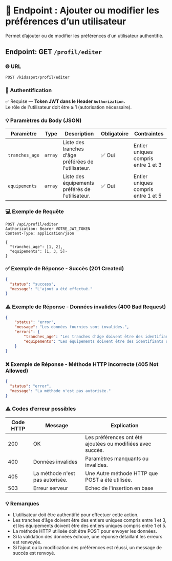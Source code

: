 # 📍 Endpoint : Ajouter ou modifier les préférences d’un utilisateur
Permet d’ajouter ou de modifier les préférences d’un utilisateur authentifié.

## Endpoint: GET `/profil/editer`

### 🌐 URL
```
POST /kidsspot/profil/editer
```

### 🔐 Authentification
✅ Requise — **Token JWT dans le Header `Authorization`.**  
Le rôle de l'utilisateur doit être **≥ 1** (autorisation nécessaire).

### 💡 Paramètres du Body (JSON)
| Paramètre      | Type      | Description                                | Obligatoire | Contraintes                       |
|----------------|-----------|--------------------------------------------|-------------|-----------------------------------|
| `tranches_age`      | `array`     | Liste des tranches d'âge préférées de l'utilisateur.               | ✅ Oui      | Entier uniques compris entre 1 et 3        |
| `equipements`      | `array`     | Liste des équipements préférés de l'utilisateur.               | ✅ Oui      | Entier uniques compris entre 1 et 5        |
### 💻 Exemple de Requête
```http
POST /api/profil/editer
Authorization: Bearer VOTRE_JWT_TOKEN
Content-Type: application/json

{
  "tranches_age": [1, 2],
  "equipements": [1, 3, 5]·
}
```

### ✅ Exemple de Réponse - Succès (201 Created)
```json
{
  "status": "success",
  "message": "L'ajout a été effectué."
}
```

### ⚠️ Exemple de Réponse - Données invalides (400 Bad Request)
```json
{
    "status": "error",
    "message": "Les données fournies sont invalides.",
    "errors": {
        "tranches_age": "Les tranches d'âge doivent être des identifiants uniques entre 1 et 3",
        "equipements": "Les équipements doivent être des identifiants uniques entre 1 et 5"
    }
}
```

### ❌ Exemple de Réponse - Méthode HTTP incorrecte (405 Not Allowed)
```json
{
  "status": "error",
  "message": "La méthode n'est pas autorisée."
}
```

### ⚠️ Codes d’erreur possibles
| Code HTTP | Message   | Explication                         |
|-----------|-----------|-------------------------------------|
| 200       | OK | Les préférences ont été ajoutées ou modifiées avec succès. |
| 400       | Données invalides | Paramètres manquants ou invalides. |
| 405 | La méthode n'est pas autorisée. | Une Autre méthode HTTP que POST a été utilisée. |
| 503 | Erreur serveur | Echec de l'insertion en base |

### 💡 Remarques
- L’utilisateur doit être authentifié pour effectuer cette action.
- Les tranches d’âge doivent être des entiers uniques compris entre 1 et 3, et les équipements doivent être des entiers uniques compris entre 1 et 5.
- La méthode HTTP utilisée doit être POST pour envoyer les données.
- Si la validation des données échoue, une réponse détaillant les erreurs est renvoyée.
- Si l’ajout ou la modification des préférences est réussi, un message de succès est renvoyé.